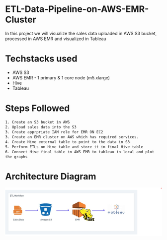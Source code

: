 # ETL-Data-Pipeline-on-AWS-EMR-Cluster
In this project we will visualize the sales data uploaded in AWS S3 bucket, processed in AWS EMR and visualized in Tableau

# Techstacks used
  - AWS S3
  - AWS EMR - 1 primary & 1 core node (m5.xlarge)
  - Hive
  - Tableau

# Steps Followed 
    1. Create an S3 bucket in AWS
    2. Upload sales data into the S3
    3. Create apprpriate IAM role for EMR ON EC2
    3. Create an EMR cluster on AWS which has required services.
    4. Create Hive external table to point to the data in S3
    5. Perform ETLs on Hive table and store it in final Hive table
    6. Connect Hive final table in AWS EMR to tableau in local and plot the graphs

# Architecture Diagram
![alt text](image.png)